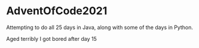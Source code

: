 # AdventOfCode2021
Attempting to do all 25 days in Java, along with some of the days in Python.

Aged terribly I got bored after day 15
